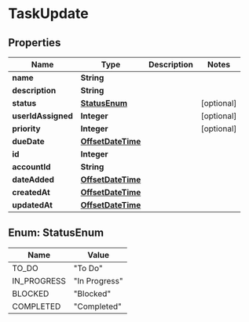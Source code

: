 # TaskUpdate

## Properties
Name | Type | Description | Notes
------------ | ------------- | ------------- | -------------
**name** | **String** |  | 
**description** | **String** |  | 
**status** | [**StatusEnum**](#StatusEnum) |  |  [optional]
**userIdAssigned** | **Integer** |  |  [optional]
**priority** | **Integer** |  |  [optional]
**dueDate** | [**OffsetDateTime**](OffsetDateTime.md) |  | 
**id** | **Integer** |  | 
**accountId** | **String** |  | 
**dateAdded** | [**OffsetDateTime**](OffsetDateTime.md) |  | 
**createdAt** | [**OffsetDateTime**](OffsetDateTime.md) |  | 
**updatedAt** | [**OffsetDateTime**](OffsetDateTime.md) |  | 

<a name="StatusEnum"></a>
## Enum: StatusEnum
Name | Value
---- | -----
TO_DO | &quot;To Do&quot;
IN_PROGRESS | &quot;In Progress&quot;
BLOCKED | &quot;Blocked&quot;
COMPLETED | &quot;Completed&quot;
